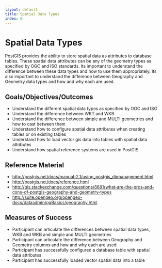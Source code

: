 ```yaml
---
layout: default
title: Spatial Data Types 
index: 0
---
```


Spatial Data Types
==================

PostGIS provides the ability to store spatial data as attributes to database tables. These spatial data attributes can be any of the geometry types as specified by OGC and ISO standards. Its important to understand the difference between these data types and how to use them appropriately. Its also important to understand the difference between Geography and Geometry data types and how and why each are used. 

Goals/Objectives/Outcomes
-------------------------

* Understand the different spatial data types as specified by OGC and ISO
* Understand the difference between WKT and WKB
* Understand the difference between simple and MULTI geometries and how to cast between them
* Understand how to configure spatial data attributes when creating tables or on existing tables 
* Understand how to load vector gis data into tables with spatial data attributes
* Understand how spatial reference systems are used in PostGIS

Reference Material
------------------

* http://postgis.net/docs/manual-2.1/using_postgis_dbmanagement.html
* http://postgis.net/docs/reference.html
* http://gis.stackexchange.com/questions/6681/what-are-the-pros-and-cons-of-postgis-geography-and-geometry-types
* http://suite.opengeo.org/opengeo-docs/dataadmin/pgBasics/geography.html 

Measures of Success
-------------------

* Participant can articulate the differences between spatial data types, WKB and WKB and simple and MULTI geometries
* Participant can articulate the difference between Geography and Geometry columns and how and why each are used
* Participant has successfully configured a database table with spatial data attributes
* Participant has successfully loaded vector spatial data into a table

